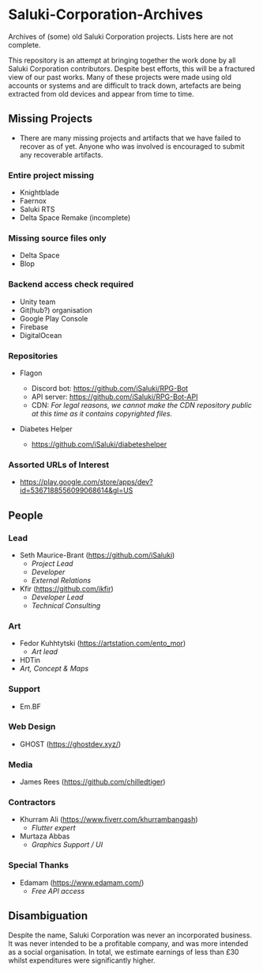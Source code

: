# Saluki-Corporation-Archives

Archives of (some) old Saluki Corporation projects. Lists here are not complete.

This repository is an attempt at bringing together the work done by all Saluki Corporation contributors. Despite best efforts, this will be a fractured view of our past works. Many of these projects were made using old accounts or systems and are difficult to track down, artefacts are being extracted from old devices and appear from time to time. 


## Missing Projects

- There are many missing projects and artifacts that we have failed to recover as of yet. Anyone who was involved is encouraged to submit any recoverable artifacts.

### Entire project missing

- Knightblade
- Faernox
- Saluki RTS
- Delta Space Remake (incomplete)

### Missing source files only

- Delta Space
- Blop


### Backend access check required

- Unity team
- Git(hub?) organisation
- Google Play Console
- Firebase
- DigitalOcean

### Repositories

- Flagon
  - Discord bot: https://github.com/iSaluki/RPG-Bot
  - API server: https://github.com/iSaluki/RPG-Bot-API
  - CDN: *For legal reasons, we cannot make the CDN repository public at this time as it contains copyrighted files.*

- Diabetes Helper
  - https://github.com/iSaluki/diabeteshelper


### Assorted URLs of Interest


- https://play.google.com/store/apps/dev?id=5367188556099068614&gl=US

## People

### Lead

- Seth Maurice-Brant (https://github.com/iSaluki) 
  - *Project Lead*
  - *Developer*
  - *External Relations*
- Kfir (https://github.com/ikfir) 
  - *Developer Lead*
  - *Technical Consulting*

### Art

- Fedor Kuhhtytski (https://artstation.com/ento_mor)
  - *Art lead*
- HDTin
 - *Art, Concept & Maps*
### Support

- Em.BF

### Web Design

- GHOST (https://ghostdev.xyz/)

### Media

- James Rees (https://github.com/chilledtiger)

### Contractors

- Khurram Ali (https://www.fiverr.com/khurrambangash)
  - *Flutter expert*
- Murtaza Abbas 
  - *Graphics Support / UI*


### Special Thanks

- Edamam (https://www.edamam.com/)
  - *Free API access*


## Disambiguation

Despite the name, Saluki Corporation was never an incorporated business. It was never intended to be a profitable company, and was more intended as a social organisation.
In total, we estimate earnings of less than £30 whilst expenditures were significantly higher.

